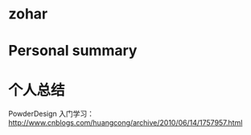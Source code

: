 # zohar
# Personal summary
# 个人总结
PowderDesign 入门学习：
    http://www.cnblogs.com/huangcong/archive/2010/06/14/1757957.html

